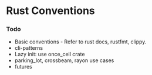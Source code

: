 # Rust Conventions

### Todo
- Basic conventions - Refer to rust docs, rustfmt, clippy.
- cli-patterns
- Lazy init: use once_cell crate
- parking_lot, crossbeam, rayon use cases
- futures
